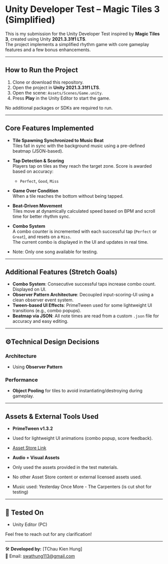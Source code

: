 # Unity Developer Test – Magic Tiles 3 (Simplified)

This is my submission for the Unity Developer Test inspired by **Magic Tiles 3**, created using Unity **2021.3.31f1 LTS**.  
The project implements a simplified rhythm game with core gameplay features and a few bonus enhancements.

---

## How to Run the Project

1. Clone or download this repository.
2. Open the project in **Unity 2021.3.31f1 LTS**.
3. Open the scene: `Assets/Scenes/Game.unity`.
4. Press **Play** in the Unity Editor to start the game.

No additional packages or SDKs are required to run.

---

## Core Features Implemented

- **Tile Spawning Synchronized to Music Beat**  
  Tiles fall in sync with the background music using a pre-defined beatmap (JSON-based).

- **Tap Detection & Scoring**  
  Players tap on tiles as they reach the target zone. Score is awarded based on accuracy:
  - `Perfect`, `Good`, `Miss`

- **Game Over Condition**  
  When a tile reaches the bottom without being tapped.

- **Beat-Driven Movement**  
  Tiles move at dynamically calculated speed based on BPM and scroll time for better rhythm sync.

- **Combo System**  
  A combo counter is incremented with each successful tap (`Perfect` or `Great`), and resets on a `Miss`.  
  The current combo is displayed in the UI and updates in real time.  

- Note: Only one song available for testing. 
---

## Additional Features (Stretch Goals)

- **Combo System**: Consecutive successful taps increase combo count. Displayed on UI.
- **Observer Pattern Architecture**: Decoupled input-scoring-UI using a clean observer event system.
- **Tween-based UI Effects**: PrimeTween used for some lightweight UI transitions (e.g., combo popups).
- **Beatmap via JSON**: All note times are read from a custom `.json` file for accuracy and easy editing.

---

## ⚙Technical Design Decisions

### Architecture
- Using **Observer Pattern** 

### Performance
- **Object Pooling** for tiles to avoid instantiating/destroying during gameplay.
---

## Assets & External Tools Used

-  **PrimeTween v1.3.2**
  - Used for lightweight UI animations (combo popup, score feedback).
  - [Asset Store Link](https://assetstore.unity.com/packages/tools/animation/primetween-high-performance-animations-and-sequences-252960)

-  **Audio + Visual Assets**
  - Only used the assets provided in the test materials.
  - No other Asset Store content or external licensed assets used.
  - Music used: Yesterday Once More - The Carpenters (is cut shot for testing)

---

## 🧪 Tested On

- Unity Editor (PC)


Feel free to reach out for any clarification!

---

🛠️ **Developed by:** [TChau Kien Hung]  
📧 Email: swathung113@gmail.com
